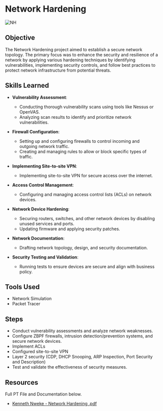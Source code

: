 # Network Hardening
![NH](https://github.com/KennethNweke/NetworkHardening/assets/88651458/e312b440-647a-4155-8c35-fb4cf460206b)

## Objective

The Network Hardening project aimed to establish a secure network topology. The primary focus was to enhance the security and resilience of a network by applying various hardening techniques by identifying vulnerabilities, implementing security controls, and follow best practices to protect network infrastructure from potential threats. 

## Skills Learned

- **Vulnerability Assessment**:
  - Conducting thorough vulnerability scans using tools like Nessus or OpenVAS.
  - Analyzing scan results to identify and prioritize network vulnerabilities.

- **Firewall Configuration**:
  - Setting up and configuring firewalls to control incoming and outgoing network traffic.
  - Creating and managing rules to allow or block specific types of traffic.

- **Implementing Site-to-site VPN**:
  - Implementing site-to-site VPN for secure access over the internet.

- **Access Control Management**:
  - Configuring and managing access control lists (ACLs) on network devices.

- **Network Device Hardening**:
  - Securing routers, switches, and other network devices by disabling unused services and ports.
  - Updating firmware and applying security patches.

- **Network Documentation**:
  - Drafting network topology, design, and security documentation.

- **Security Testing and Validation**:
  - Running tests to ensure devices are secure and align with business policy.

## Tools Used
- Network Simulation
- Packet Tracer

## Steps
- Conduct vulnerability assessments and analyze network weaknesses.
- Configure ZBPF firewalls, intrusion detection/prevention systems, and secure network devices.
- Implement ACLs
- Configured site-to-site VPN
- Layer 2 security (CDP, DHCP Snooping, ARP Inspection, Port Security and Description)
- Test and validate the effectiveness of security measures.

## Resources
Full PT File and Documentation below.
  - [Kenneth Nweke - Network Hardening .pdf](https://github.com/user-attachments/files/15986792/Kenneth.Nweke.-.Network.Hardening.pdf)

